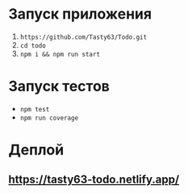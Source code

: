 # Запуск приложения
1. ```https://github.com/Tasty63/Todo.git```
2. ```cd todo```
3. ```npm i && npm run start```

# Запуск тестов
+ ```npm test```
+ ```npm run coverage```

# Деплой
## https://tasty63-todo.netlify.app/